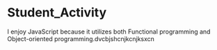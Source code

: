 # Student_Activity
I enjoy JavaScript because it utilizes both Functional programming and Object-oriented programming.dvcbjshcnjkcnjksxcn